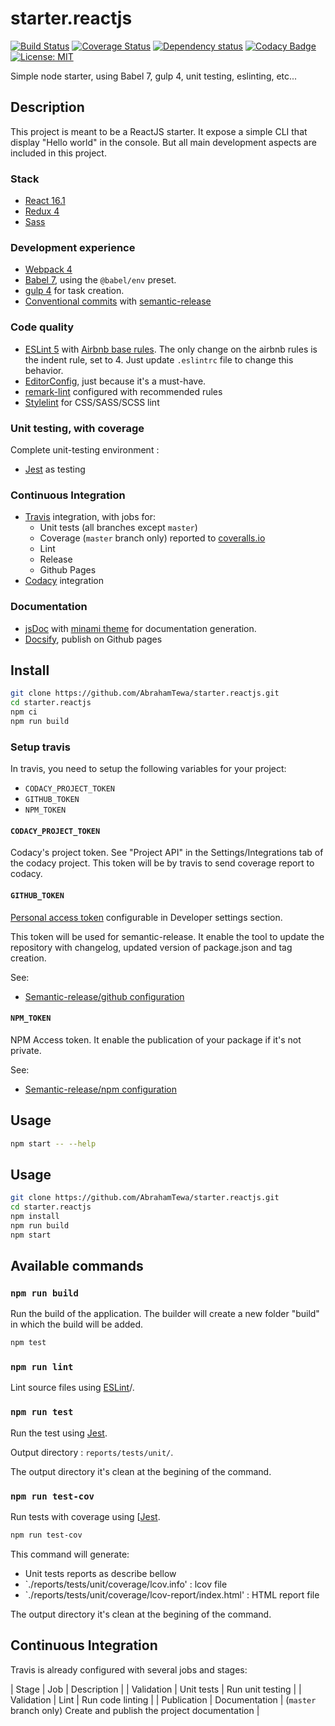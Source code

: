 # starter.reactjs

[![Build Status](https://travis-ci.org/AbrahamTewa/starter.reactjs.svg?branch=master)](https://travis-ci.org/AbrahamTewa/starter.reactjs) [![Coverage Status](https://coveralls.io/repos/github/AbrahamTewa/starter.reactjs/badge.svg?branch=master)](https://coveralls.io/github/AbrahamTewa/starter.reactjs?branch=master) [![Dependency status](https://david-dm.org/AbrahamTewa/starter.reactjs.svg)](https://david-dm.org/AbrahamTewa/starter.reactjs) [![Codacy Badge](https://api.codacy.com/project/badge/Grade/07acca80a73449ed98b6b0b44c2800e3)](https://www.codacy.com/app/AbrahamTewa/starter.reactjs?utm_source=github.com&amp;utm_medium=referral&amp;utm_content=AbrahamTewa/starter.reactjs&amp;utm_campaign=Badge_Grade) [![License: MIT](https://img.shields.io/badge/License-MIT-blue.svg)](https://opensource.org/licenses/MIT)

Simple node starter, using Babel 7, gulp 4, unit testing, eslinting, etc...

## Description

This project is meant to be a ReactJS starter. It expose a simple CLI that display "Hello world" in the console. But all main development aspects are included in this project.

### Stack
- [React 16.1](https://reactjs.org/)
- [Redux 4](https://redux.js.org/)
- [Sass](http://sassdoc.com/)

### Development experience
- [Webpack 4](http://webpack.js.org/)
- [Babel 7](http://babeljs.io/), using the `@babel/env` preset.
- [gulp 4](https://github.com/gulpjs/gulp/blob/v4.0.0/docs/API.md) for task creation.
- [Conventional commits](http://conventionalcommits.org/) with [semantic-release](https://semantic-release.gitbook.io/)

### Code quality
- [ESLint 5](http://eslint.org/) with [Airbnb base rules](https://www.npmjs.com/package/eslint-config-airbnb-base). The only change on the airbnb rules is the indent rule, set to 4. Just update `.eslintrc` file to change this behavior.
- [EditorConfig](http://editorconfig.com/), just because it's a must-have.
- [remark-lint](https://github.com/remarkjs/remark-lint) configured with recommended rules
- [Stylelint](https://stylelint.io/) for CSS/SASS/SCSS lint

### Unit testing, with coverage
Complete unit-testing environment :
- [Jest](https://jestjs.io/) as testing

### Continuous Integration
- [Travis](http://travis-ci.org/) integration, with jobs for:
  - Unit tests (all branches except `master`)
  - Coverage (`master` branch only) reported to [coveralls.io](https://coveralls.io/)
  - Lint
  - Release
  - Github Pages
- [Codacy](https://codacy.com) integration

### Documentation
- [jsDoc](http://usejsdoc.org/) with [minami theme](https://www.npmjs.com/package/minami) for documentation generation.
- [Docsify](http://docsify.js.org/), publish on Github pages

## Install

```bash
git clone https://github.com/AbrahamTewa/starter.reactjs.git
cd starter.reactjs
npm ci
npm run build
```

### Setup travis

In travis, you need to setup the following variables for your project:

* `CODACY_PROJECT_TOKEN`
* `GITHUB_TOKEN`
* `NPM_TOKEN`

#### `CODACY_PROJECT_TOKEN`

Codacy's project token. See "Project API" in the Settings/Integrations tab of the codacy project.
This token will be by travis to send coverage report to codacy.

#### `GITHUB_TOKEN`

[Personal access token](https://github.com/settings/tokens) configurable in Developer settings section.

This token will be used for semantic-release. It enable the tool to update the repository with changelog, updated version of package.json and tag creation.

See:
* [Semantic-release/github configuration](https://github.com/semantic-release/github#configuration)

#### `NPM_TOKEN`

NPM Access token.
It enable the publication of your package if it's not private.

See:
* [Semantic-release/npm configuration](https://github.com/semantic-release/npm#configuration)

## Usage

```bash
npm start -- --help
```

## Usage

```bash
git clone https://github.com/AbrahamTewa/starter.reactjs.git
cd starter.reactjs
npm install
npm run build
npm start
```

## Available commands

### `npm run build`
Run the build of the application.
The builder will create a new folder "build" in which the build will be added.

```bash
npm test
```

### `npm run lint`
Lint source files using [ESLint](http://eslint.org)/.

### `npm run test`
Run the test using [Jest](https://jestjs.io/).

Output directory : `reports/tests/unit/`.

The output directory it's clean at the begining of the command.

### `npm run test-cov`
Run tests with coverage using [[Jest](https://jestjs.io/).

```bash
npm run test-cov
```

This command will generate:
* Unit tests reports as describe bellow
* `./reports/tests/unit/coverage/lcov.info' : lcov file
* `./reports/tests/unit/coverage/lcov-report/index.html' : HTML report file

The output directory it's clean at the begining of the command.

## Continuous Integration
Travis is already configured with several jobs and stages:

| Stage       | Job           | Description                                                         |
| Validation  | Unit tests    | Run unit testing                                                    |
| Validation  | Lint          | Run code linting                                                    |
| Publication | Documentation | (`master` branch only) Create and publish the project documentation |
